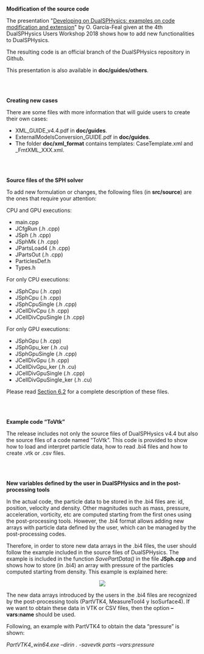 **Modification of the source code**

The presentation "[Developing on DualSPHysics: examples on code modification and extension](https://dual.sphysics.org/4thusersworkshop/data/_uploaded/Developing%20on%20DualSPHysics.pdf)" by O. García-Feal
given at the 4th DualSPHysics Users Workshop 2018 shows how to add new functionalities to DualSPHysics. 

The resulting code is an official branch of the DualSPHysics repository in Github.
 
This presentation is also available in **doc/guides/others**.

<br>
<br>

**Creating new cases**

There are some files with more information that will guide users to create their own cases:
* XML_GUIDE_v4.4.pdf in **doc/guides**. 
* ExternalModelsConversion_GUIDE.pdf in **doc/guides**. 
* The folder **doc/xml_format** contains templates: CaseTemplate.xml and _FmtXML_XXX.xml.

<br>
<br>

**Source files of the SPH solver**

To add new formulation or changes, the following files (in **src/source**) are the ones that require your attention:

CPU and GPU executions: 	
* main.cpp
* JCfgRun (.h .cpp)
* JSph (.h .cpp)
* JSphMk (.h .cpp)
* JPartsLoad4 (.h .cpp)
* JPartsOut (.h .cpp)     
* ParticlesDef.h
* Types.h

For only CPU executions: 	
* JSphCpu (.h .cpp)
* JSphCpu (.h .cpp)
* JSphCpuSingle (.h .cpp)
* JCellDivCpu (.h .cpp)
* JCellDivCpuSingle (.h .cpp)

For only GPU executions: 	
* JSphGpu (.h .cpp)
* JSphGpu_ker (.h .cu)
* JSphGpuSingle (.h .cpp)
* JCellDivGpu (.h .cpp)
* JCellDivGpu_ker (.h .cu)
* JCellDivGpuSingle (.h .cpp)
* JCellDivGpuSingle_ker (.h .cu)

Please read [Section 6.2](https://github.com/DualSPHysics/DualSPHysics/wiki/6.-Compiling-DualSPHysics#62-structure-of-the-code) for a complete description of these files.

<br>
<br>

**Example code “ToVtk”**

The release includes not only the source files of DualSPHysics v4.4 but also the source files of a code named “ToVtk”. This code is provided to show how to load and interpret particle data, how to read .bi4 files and how to create .vtk or .csv files.

<br>
<br>

**New variables defined by the user in DualSPHysics and in the post-processing tools**

In the actual code, the particle data to be stored in the .bi4 files are: id, position, velocity and density. Other magnitudes such as mass, pressure, acceleration, vorticity, etc are computed starting from the first ones using the post-processing tools. However, the .bi4 format allows adding new arrays with particle data defined by the user, which can be managed by the post-processing codes.

Therefore, in order to store new data arrays in the .bi4 files, the user should follow the example included in the source files of DualSPHysics. The example is included in the function _SavePartData()_ in the file **JSph.cpp** and shows how to store (in .bi4) an array with pressure of the particles computed starting from density. This example is explained here:

<p align="center">
<img src="https://imgur.com/xBXRP3M.png"/>
</p>

The new data arrays introduced by the users in the .bi4 files are recognized by the post-processing tools (PartVTK4, MeasureTool4 y IsoSurface4). If we want to obtain these data in VTK or CSV files, then the option **–vars:name** should be used.

Following, an example with PartVTK4 to obtain the data “pressure” is shown:

_PartVTK4_win64.exe –dirin . -savevtk parts –vars:pressure_


